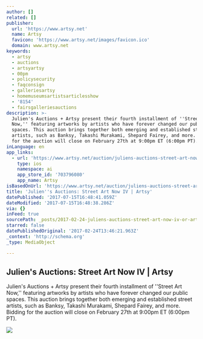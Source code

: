 ```yaml
---
author: []
related: []
publisher:
  url: 'https://www.artsy.net'
  name: Artsy
  favicon: 'https://www.artsy.net/images/favicon.ico'
  domain: www.artsy.net
keywords:
  - artsy
  - auctions
  - artsyartsy
  - 00pm
  - policysecurity
  - faqconsign
  - galleriesartsy
  - homemuseumsartistsarticlesshow
  - '8154'
  - fairsgalleriesauctions
description: >-
  Julien's Auctions + Artsy present their fourth installment of ''Street Art
  Now,'' featuring artworks by artists who have forever changed our public
  spaces. This auction brings together both emerging and established street
  artists, such as Banksy, Takashi Murakami, Shepard Fairey, and more. Bidding
  for the auction will close on February 27th at 9:00pm ET (6:00pm PT).
inLanguage: en
app_links:
  - url: 'https://www.artsy.net/auction/juliens-auctions-street-art-now-iv'
    type: ios
    namespace: ai
    app_store_id: '703796080'
    app_name: Artsy
isBasedOnUrl: 'https://www.artsy.net/auction/juliens-auctions-street-art-now-iv'
title: 'Julien''s Auctions: Street Art Now IV | Artsy'
datePublished: '2017-07-15T16:48:41.059Z'
dateModified: '2017-07-15T16:48:38.286Z'
via: {}
inFeed: true
sourcePath: _posts/2017-02-24-juliens-auctions-street-art-now-iv-or-artsy.md
starred: false
datePublishedOriginal: '2017-02-24T13:46:21.963Z'
_context: 'http://schema.org'
_type: MediaObject

---
```

<article style=""><h1>Julien's Auctions: Street Art Now IV | Artsy</h1><p>Julien's Auctions + Artsy present their fourth installment of ''Street Art Now,'' featuring artworks by artists who have forever changed our public spaces. This auction brings together both emerging and established street artists, such as Banksy, Takashi Murakami, Shepard Fairey, and more. Bidding for the auction will close on February 27th at 9:00pm ET (6:00pm PT).</p><img src="https://d32dm0rphc51dk.cloudfront.net/u6y_g__IVMd3tiD85FA9Jw/medium.jpg" /></article>